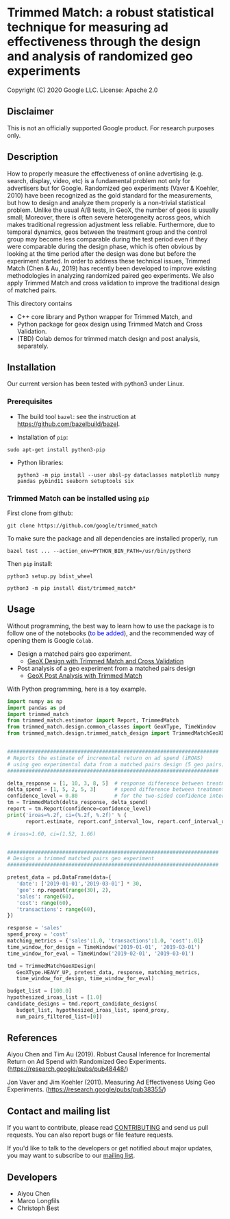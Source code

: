# Trimmed Match: a robust statistical technique for measuring ad effectiveness through the design and analysis of randomized geo experiments

Copyright (C) 2020 Google LLC. License: Apache 2.0

## Disclaimer

This is not an officially supported Google product. For research purposes only.

## Description

How to properly measure the effectiveness of online advertising (e.g. search, display, video, etc) is a fundamental problem not only for advertisers but for Google. Randomized geo experiments (Vaver & Koehler, 2010) have been recognized as the gold standard for the measurements, but how to design and analyze them properly is a non-trivial statistical problem. Unlike the usual A/B tests, in GeoX, the number of geos is usually small; Moreover, there is often severe heterogeneity across geos, which makes traditional regression adjustment less reliable. Furthermore, due to temporal dynamics, geos between the treatment group and the control group may become less comparable during the test period even if they were comparable during the design phase, which is often obvious by looking at the time period after the design was done but before the experiment started. In order to address these technical issues, Trimmed Match (Chen & Au, 2019) has recently been developed to improve existing methodologies in analyzing randomized paired geo experiments. We also apply Trimmed Match and cross validation to improve the traditional design of matched pairs.

This directory contains

  * C++ core library and Python wrapper for Trimmed Match, and
  * Python package for geox design using Trimmed Match and Cross Validation.
  * (TBD) Colab demos for trimmed match design and post analysis, separately.

## Installation
Our current version has been tested with python3 under Linux.

### Prerequisites
  * The build tool `bazel`: see the instruction at https://github.com/bazelbuild/bazel.

  * Installation of `pip`:

  ```
  sudo apt-get install python3-pip
  ```

* Python libraries:

  ```
  python3 -m pip install --user absl-py dataclasses matplotlib numpy pandas pybind11 seaborn setuptools six
  ```

### Trimmed Match can be installed using `pip`

First clone from github:

```
git clone https://github.com/google/trimmed_match
```

To make sure the package and all dependencies are installed properly, run

```
bazel test ... --action_env=PYTHON_BIN_PATH=/usr/bin/python3
```

Then `pip` install:

```
python3 setup.py bdist_wheel

python3 -m pip install dist/trimmed_match*
```

## Usage

Without programming, the best way to learn how to use the package is to follow one of the
notebooks (<span style="color:blue">to be added</span>), and the recommended way of opening them is Google `Colab`.

 * Design a matched pairs geo experiment.
    - [GeoX Design with Trimmed Match and Cross Validation](./notebooks/design_colab_for_trimmed_match.ipynb)
 * Post analysis of a geo experiment from a matched pairs design
    - [GeoX Post Analysis with Trimmed Match](./notebooks/post_analysis_colab_for_trimmed_match.ipynb)


With Python programming, here is a toy example.

```python
import numpy as np
import pandas as pd
import trimmed_match
from trimmed_match.estimator import Report, TrimmedMatch
from trimmed_match.design.common_classes import GeoXType, TimeWindow
from trimmed_match.design.trimmed_match_design import TrimmedMatchGeoXDesign


#####################################################################
# Reports the estimate of incremental return on ad spend (iROAS)
# using geo experimental data from a matched pairs design (5 geo pairs)
#####################################################################

delta_response = [1, 10, 3, 8, 5]  # response difference between treatment and control in each geo pair
delta_spend = [1, 5, 2, 5, 3]      # spend difference between treatment and control in each geo pair
confidence_level = 0.80            # for the two-sided confidence interval
tm = TrimmedMatch(delta_response, delta_spend)
report = tm.Report(confidence=confidence_level)
print('iroas=%.2f, ci=(%.2f, %.2f)' % (
      report.estimate, report.conf_interval_low, report.conf_interval_up))

# iroas=1.60, ci=(1.52, 1.66)


#####################################################################
# Designs a trimmed matched pairs geo experiment
#####################################################################

pretest_data = pd.DataFrame(data={
   'date': ['2019-01-01','2019-03-01'] * 30,
   'geo': np.repeat(range(30), 2),
   'sales': range(60),
   'cost': range(60),
   'transactions': range(60),
})

response = 'sales'
spend_proxy = 'cost'
matching_metrics = {'sales':1.0, 'transactions':1.0, 'cost':.01}
time_window_for_design = TimeWindow('2019-01-01', '2019-03-01')
time_window_for_eval = TimeWindow('2019-02-01', '2019-03-01')

tmd = TrimmedMatchGeoXDesign(
   GeoXType.HEAVY_UP, pretest_data, response, matching_metrics,
   time_window_for_design, time_window_for_eval)

budget_list = [100.0]
hypothesized_iroas_list = [1.0]
candidate_designs = tmd.report_candidate_designs(
   budget_list, hypothesized_iroas_list, spend_proxy,
   num_pairs_filtered_list=[0])

```

## References

Aiyou Chen and Tim Au (2019). Robust Causal Inference for Incremental Return on Ad Spend with Randomized Geo Experiments.
(https://research.google/pubs/pub48448/)

Jon Vaver and Jim Koehler (2011). Measuring Ad Effectiveness Using Geo Experiments.
(https://research.google/pubs/pub38355/)


## Contact and mailing list

If you want to contribute, please read [CONTRIBUTING](CONTRIBUTING.md)
and send us pull requests. You can also report bugs or file feature requests.

If you'd like to talk to the developers or get notified about major
updates, you may want to subscribe to our
[mailing list](https://groups.google.com/forum/#!forum/trimmed-match-users).


## Developers

* Aiyou Chen
* Marco Longfils
* Christoph Best
